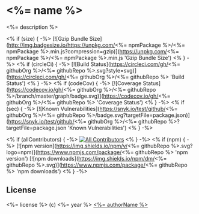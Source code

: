 # <%= name %>

<%= description %>

<!-- BADGES - START -->

<% if (size) { -%>
[![Gzip Bundle Size](http://img.badgesize.io/https://unpkg.com/<%= npmPackage %>/<%= npmPackage %>.min.js?compression=gzip)](https://unpkg.com/<%= npmPackage %>/<%= npmPackage %>.min.js 'Gzip Bundle Size')
<% } -%>
<% if (circleCi) { -%>
[![Build Status](https://circleci.com/gh/<%= githubOrg %>/<%= githubRepo %>.svg?style=svg)](https://circleci.com/gh/<%= githubOrg %>/<%= githubRepo %> 'Build Status')
<% } -%>
<% if (codeCov) { -%>
[![Coverage Status](https://codecov.io/gh/<%= githubOrg %>/<%= githubRepo %>/branch/master/graph/badge.svg)](https://codecov.io/gh/<%= githubOrg %>/<%= githubRepo %> 'Coverage Status')
<% } -%>
<% if (sec) { -%>
[![Known Vulnerabilities](https://snyk.io/test/github/<%= githubOrg %>/<%= githubRepo %>/badge.svg?targetFile=package.json)](https://snyk.io/test/github/<%= githubOrg %>/<%= githubRepo %>?targetFile=package.json 'Known Vulnerabilities')
<% } -%>

<% if (allContributors) { -%>
[![All Contributors](https://img.shields.io/badge/code_style-prettier-ff69b4.svg?style=flat)](#contributors)
<% } -%>
<% if (npm) { -%>
[![npm version](https://img.shields.io/npm/v/<%= githubRepo %>.svg?logo=npm)](https://www.npmjs.com/package/<%= githubRepo %> 'npm version')
[![npm downloads](https://img.shields.io/npm/dm/<%= githubRepo %>.svg)](https://www.npmjs.com/package/<%= githubRepo %> 'npm downloads')
<% } -%>

<!-- BADGES - END -->

## License

<%= license %> (c) <%= year %> [<%= authorName %>](<%= authorUrl %>)
